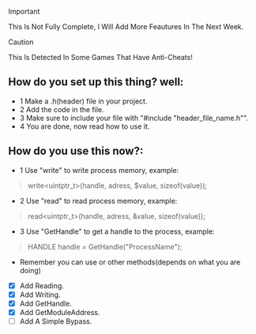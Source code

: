 > [!IMPORTANT]
> This Is Not Fully Complete, I Will Add More Feautures In The Next Week.

> [!CAUTION]
> This Is Detected In Some Games That Have Anti-Cheats!

## How do you set up this thing? well:
 * 1 Make a .h(header) file in your project.
 * 2 Add the code in the file.
 * 3 Make sure to include your file with "#include "header_file_name.h"".
 * 4 You are done, now read how to use it.
## How do you use this now?:
 * 1 Use "write" to write process memory, example:
 > write<uintptr_t>(handle, adress, $value, sizeof(value));
 * 2 Use "read" to read process memory, example:
 > read<uintptr_t>(handle, adress, &value, sizeof(value));
 * 3 Use "GetHandle" to get a handle to the process, example:
 > HANDLE handle = GetHandle("ProcessName");
 * Remember you can use <int> or other methods(depends on what you are doing)

-  [x] Add Reading.
-  [x] Add Writing.
-  [X] Add GetHandle.
- [x] Add GetModuleAddress.
- [ ] Add A Simple Bypass.
